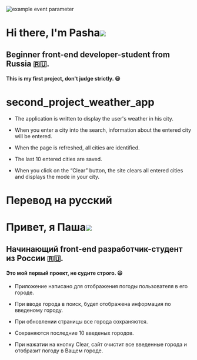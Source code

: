 ![example event parameter](https://github.com/magma4810/weatherAPI_18_11_2023/actions/workflows/sanity-check.yml/badge.svg)

# Hi there, I'm Pasha![](https://github.com/blackcater/blackcater/raw/main/images/Hi.gif)

## Beginner front-end developer-student from Russia 🇷🇺.

#### This is my first project, don't judge strictly. 😃

# second_project_weather_app

- The application is written to display the user's weather in his city.

- When you enter a city into the search, information about the entered city will be entered.

- When the page is refreshed, all cities are identified.

- The last 10 entered cities are saved.

- When you click on the “Clear” button, the site clears all entered cities and displays the mode in your city.

# Перевод на русский

# Привет, я Паша![](https://github.com/blackcater/blackcater/raw/main/images/Hi.gif)

## Начинающий front-end разработчик-студент из России 🇷🇺.

#### Это мой первый проект, не судите строго. 😃

- Приложение написано для отображения погоды пользователя в его городе.

- При вводе города в поиск, будет отображена информация по введеному городу.

- При обновлении страницы все города сохраняются.

- Сохраняются последние 10 введеных городов.

- При нажатии на кнопку Clear, сайт очистит все введенные города и отобразит погоду в Ващем городе.